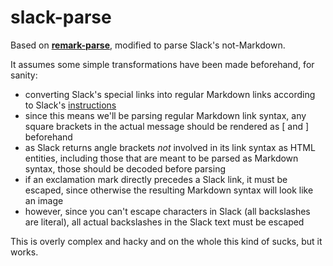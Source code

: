 # slack-parse

Based on [**remark-parse**][remark-parse], modified to parse Slack's not-Markdown.

It assumes some simple transformations have been made beforehand, for sanity:

- converting Slack's special links into regular Markdown links according to Slack's [instructions](https://api.slack.com/docs/message-formatting#how_to_display_formatted_messages)
- since this means we'll be parsing regular Markdown link syntax, any square brackets in the actual message should be rendered as &lsqb; and &rsqb; beforehand
- as Slack returns angle brackets *not* involved in its link syntax as HTML entities, including those that are meant to be parsed as Markdown syntax, those should be decoded before parsing
- if an exclamation mark directly precedes a Slack link, it must be escaped, since otherwise the resulting Markdown syntax will look like an image
- however, since you can't escape characters in Slack (all backslashes are literal), all actual backslashes in the Slack text must be escaped

This is overly complex and hacky and on the whole this kind of sucks, but it works.

[remark-parse]: https://www.npmjs.com/package/remark-parse
